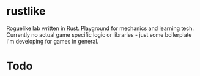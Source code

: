 # rustlike
Roguelike lab written in Rust. Playground for mechanics and learning tech. Currently no actual game specific logic or libraries - just some boilerplate I'm developing for games in general.

# Todo
